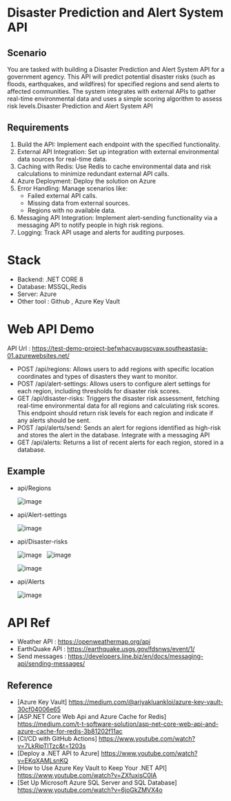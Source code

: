 # Disaster Prediction and Alert System API 


## Scenario
You are tasked with building a Disaster Prediction and Alert System API for a government agency. This API will predict 
potential disaster risks (such as floods, earthquakes, and wildfires) for specified regions and send alerts to affected 
communities. The system integrates with external APIs to gather real-time environmental data and uses a simple scoring 
algorithm to assess risk levels.Disaster Prediction and Alert System API 


## Requirements
1. Build the API: Implement each endpoint with the specified functionality.
2. External API Integration: Set up integration with external environmental data sources for real-time data.
3. Caching with Redis: Use Redis to cache environmental data and risk calculations to minimize redundant external 
API calls.
4. Azure Deployment: Deploy the solution on Azure
5. Error Handling: Manage scenarios like:
   - Failed external API calls.
   - Missing data from external sources.
   - Regions with no available data.  
6. Messaging API Integration: Implement alert-sending functionality via a messaging API to notify people in high risk regions.
7. Logging: Track API usage and alerts for auditing purposes.


# Stack
- Backend: .NET CORE 8
- Database: MSSQL,Redis
- Server: Azure
- Other tool : Github , Azure Key Vault


# Web API Demo
  API Url : https://test-demo-project-befwhacvaugscvaw.southeastasia-01.azurewebsites.net/
  - POST /api/regions: Allows users to add regions with specific location coordinates and types of disasters they want to monitor. 
  - POST /api/alert-settings: Allows users to configure alert settings for each region, including thresholds for disaster risk scores. 
  - GET /api/disaster-risks: Triggers the disaster risk assessment, fetching real-time environmental data for all regions and calculating risk scores. This endpoint should return risk levels for each region and indicate if any alerts should be sent. 
  - POST /api/alerts/send: Sends an alert for regions identified as high-risk and stores the alert in the database. Integrate with a messaging API 
  - GET /api/alerts: Returns a list of recent alerts for each region, stored in a database.

  ## Example
  - api/Regions
    
    ![image](https://github.com/user-attachments/assets/9e245e39-83a2-43c9-b1f8-cd408f354361)

  - api/Alert-settings
    
    ![image](https://github.com/user-attachments/assets/76878810-a1ba-43cd-89da-8e9e17aa5419)

  - api/Disaster-risks
    
    ![image](https://github.com/user-attachments/assets/85bc78af-96b5-46f0-b5d9-db34e7886867) &nbsp; ![image](https://github.com/user-attachments/assets/a05bc398-84f6-4e69-9d17-e8e148c2ea8c)
 
    ![image](https://github.com/user-attachments/assets/70adea8c-c86f-4ae5-8a82-cb7dfd0c7a55)






  - api/Alerts
    
    ![image](https://github.com/user-attachments/assets/fa0a8976-3c13-480d-b462-e749fc2d21bf)



# API Ref
- Weather API : https://openweathermap.org/api
- EarthQuake API : https://earthquake.usgs.gov/fdsnws/event/1/
- Send messages : https://developers.line.biz/en/docs/messaging-api/sending-messages/


## Reference
- [Azure Key Vault] https://medium.com/@ariyakluankloi/azure-key-vault-30cf04006e65
- [ASP.NET Core Web Api and Azure Cache for Redis] https://medium.com/t-t-software-solution/asp-net-core-web-api-and-azure-cache-for-redis-3b81202f11ac
- [CI/CD with GitHub Actions] https://www.youtube.com/watch?v=7LkRipTlTzc&t=1203s
- [Deploy a .NET API to Azure] https://www.youtube.com/watch?v=EKqXAMLsnKQ
- [How to Use Azure Key Vault to Keep Your .NET API] https://www.youtube.com/watch?v=ZXfuxisC0IA
- [Set Up Microsoft Azure SQL Server and SQL Database] https://www.youtube.com/watch?v=6joGkZMVX4o
